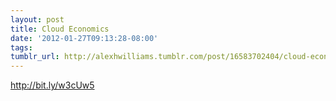 ```yaml
---
layout: post
title: Cloud Economics
date: '2012-01-27T09:13:28-08:00'
tags: 
tumblr_url: http://alexhwilliams.tumblr.com/post/16583702404/cloud-economics
---
```

<p><a href="http://bit.ly/w3cUw5">http://bit.ly/w3cUw5</a></p>
